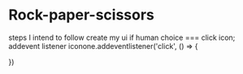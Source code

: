 # Rock-paper-scissors
steps I intend to follow
create my ui
if human choice === click icon;
addevent listener 
iconone.addeventlistener('click', () => {
    
})
